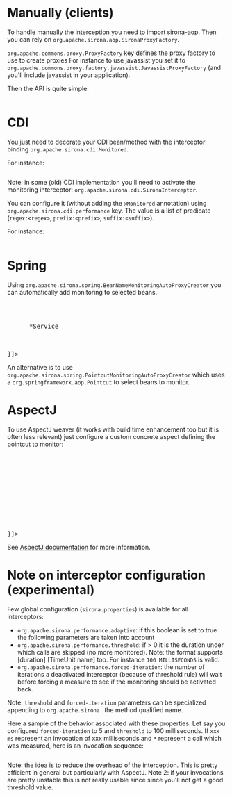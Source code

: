<!---
Licensed to the Apache Software Foundation (ASF) under one
or more contributor license agreements.  See the NOTICE file
distributed with this work for additional information
regarding copyright ownership.  The ASF licenses this file
to you under the Apache License, Version 2.0 (the
"License"); you may not use this file except in compliance
with the License.  You may obtain a copy of the License at

  http://www.apache.org/licenses/LICENSE-2.0

Unless required by applicable law or agreed to in writing,
software distributed under the License is distributed on an
"AS IS" BASIS, WITHOUT WARRANTIES OR CONDITIONS OF ANY
KIND, either express or implied.  See the License for the
specific language governing permissions and limitations
under the License.
-->
# Manually (clients)

To handle manually the interception you need to import sirona-aop.
Then you can rely on `org.apache.sirona.aop.SironaProxyFactory`.

`org.apache.commons.proxy.ProxyFactory` key defines the proxy factory to use to create proxies For instance
to use javassist you set it to `org.apache.commons.proxy.factory.javassist.JavassistProxyFactory`
(and you'll include javassist in your application).

Then the API is quite simple:

<pre class="prettyprint linenums"><![CDATA[
final MyClient client = SironaProxyFactory.monitor(MyClient.class, getMyClientInstance());
]]></pre>

# CDI

You just need to decorate your CDI bean/method with the interceptor binding `org.apache.sirona.cdi.Monitored`.

For instance:

<pre class="prettyprint linenums"><![CDATA[
@Monitored
@ApplicationScoped
public class MyMonitoredBean {
    public void myMethod() {
        // ...
    }
}
]]></pre>

Note: in some (old) CDI implementation you'll need to activate the monitoring interceptor: `org.apache.sirona.cdi.SironaInterceptor`.

You can configure it (without adding the `@Monitored` annotation) using `org.apache.sirona.cdi.performance` key. The
value is a list of predicate (`regex:<regex>`, `prefix:<prefix>`, `suffix:<suffix>`).

For instance:

<pre class="prettyprint linenums"><![CDATA[
org.apache.sirona.cdi.performance = prefix:org.superbiz.MyService,regex:.*Bean
]]></pre>

# Spring

Using `org.apache.sirona.spring.BeanNameMonitoringAutoProxyCreator` you can automatically
add monitoring to selected beans.

<pre class="prettyprint linenums"><![CDATA[
<bean class="org.apache.sirona.spring.BeanNameMonitoringAutoProxyCreator">
  <property name="beanNames">
    <list>
      <value>*Service</value>
    </list>
  </property>
</bean>
]]></pre>

An alternative is to use `org.apache.sirona.spring.PointcutMonitoringAutoProxyCreator` which uses
a `org.springframework.aop.Pointcut` to select beans to monitor.

# AspectJ

To use AspectJ weaver (it works with build time enhancement too but it is often less relevant) just configure a custom
concrete aspect defining the pointcut to monitor:

<pre class="prettyprint linenums"><![CDATA[
<aspectj>
  <aspects>
    <concrete-aspect name="org.apache.commons.aspectj.MyMonitoringAspectJ"
                     extends="org.apache.sirona.aspectj.SironaAspect">
      <pointcut name="pointcut" expression="execution(* org.apache.sirona.aspectj.AspectJMonitoringTest$MonitorMe.*(..))"/>
    </concrete-aspect>
  </aspects>

  <weaver>
    <include within="org.apache.sirona.aspectj.AspectJMonitoringTest$MonitorMe"/>
  </weaver>
</aspectj>
]]></pre>

See [AspectJ documentation](http://eclipse.org/aspectj/doc/next/progguide/language-joinPoints.html) for more information.

# Note on interceptor configuration (experimental)

Few global configuration (`sirona.properties`) is available for all interceptors:

* `org.apache.sirona.performance.adaptive`: if this boolean is set to true the following parameters are taken into account
* `org.apache.sirona.performance.threshold`: if > 0 it is the duration under which calls are skipped (no more monitored). Note: the format supports [duration] [TimeUnit name] too. For instance `100 MILLISECONDS` is valid.
* `org.apache.sirona.performance.forced-iteration`: the number of iterations a deactivated interceptor (because of threshold rule) will wait before forcing a measure to see if the monitoring should be activated back.

Note: `threshold` and `forced-iteration` parameters can be specialized appending to `org.apache.sirona.` the method qualified name.

Here a sample of the behavior associated with these properties. Let say you configured `forced-iteration` to 5 and
 `threshold` to 100 milliseconds. If `xxx ms` represent an invocation of xxx milliseconds and `*` represent a call
 which was measured, here is an invocation sequence:

<pre class="prettyprint linenums"><![CDATA[
500 ms*
5 ms*
500 ms
500 ms
500 ms
500 ms
500 ms
20 ms*
200 ms
200 ms
200 ms
200 ms
200 ms
500 ms*
500 ms*
]]></pre>

Note: the idea is to reduce the overhead of the interception. This is pretty efficient in general but particularly with AspectJ.
Note 2: if your invocations are pretty unstable this is not really usable since since you'll not get a good threshold value.
